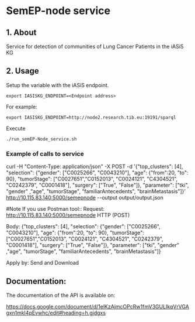 #  SemEP-node service

## 1.  About

Service for detection of communities of Lung Cancer Patients in the iASiS KG

## 2. Usage

Setup the variable with the iASiS endpoint.

`export IASISKG_ENDPOINT=<Endpoint address>`

For example:

`export IASISKG_ENDPOINT=http://node2.research.tib.eu:19191/sparql`

Execute

`./run_semEP-Node_service.sh`

### Example of calls to service

curl -H "Content-Type: application/json" -X POST -d '{"top_clusters": [4], "selection": {"gender": ["C0025266", "C0043210"], "age": {"from":20, "to": 90}, "tumorStage": ["C0027651","C0152013", "C0024121", "C4304521", "C0242379", "C0001418"], "surgery": ["True", "False"]}, "parameter": ["tki", "gender" ,"age", "tumorStage", "familiarAntecedents", "brainMetastasis"]}' http://10.115.83.140:5000/semepnode --output output/output.json

#Note
If you use Postman tool::
Request: 
http://10.115.83.140:5000/semepnode
HTTP (POST)

Body:
{"top_clusters": [4], "selection": {"gender": ["C0025266", "C0043210"], "age": {"from":20, "to": 90}, "tumorStage": ["C0027651","C0152013", "C0024121", "C4304521", "C0242379", "C0001418"], "surgery": ["True", "False"]}, "parameter": ["tki", "gender" ,"age", "tumorStage", "familiarAntecedents", "brainMetastasis"]}

Apply by: Send and Download

## Documentation:

The documentation of the API is available on:

https://docs.google.com/document/d/1elKzAjmcOPcRw1fmV3GULIkqVrVGAgxn1mkI4pEvwhc/edit#heading=h.gjdgxs

